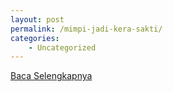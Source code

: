 ```yaml
---
layout: post
permalink: /mimpi-jadi-kera-sakti/
categories:
    - Uncategorized
---
```


[Baca Selengkapnya](/10)